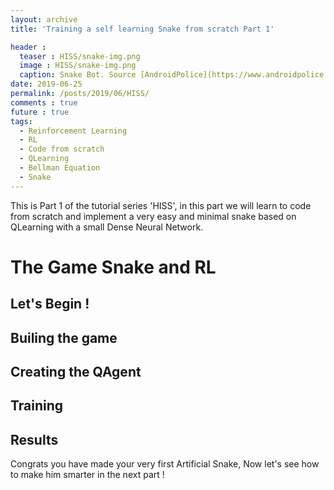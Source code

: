 ```yaml
---
layout: archive
title: 'Training a self learning Snake from scratch Part 1'

header :
  teaser : HISS/snake-img.png
  image : HISS/snake-img.png
  caption: Snake Bot. Source [AndroidPolice](https://www.androidpolice.com/2019/09/24/chrome-snake-game-leak/){:target="_blank"}.
date: 2019-06-25
permalink: /posts/2019/06/HISS/
comments : true
future : true
tags:
  - Reinforcement Learning
  - RL
  - Code from scratch
  - QLearning
  - Bellman Equation
  - Snake
---
```



This is Part 1 of the tutorial series 'HISS', in this part we will learn to code from scratch and implement a very easy and minimal snake based on QLearning with a small Dense Neural Network.

The Game Snake and RL
======

Let's Begin !
------

Builing the game
-------

Creating the QAgent
------

Training
-------

Results
--------

Congrats you have made your very first Artificial Snake, Now let's see how to make him smarter in the next part !
